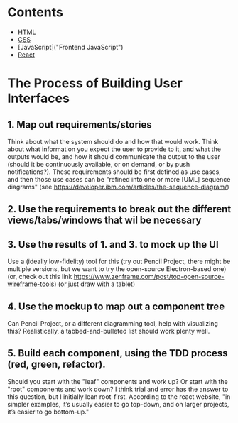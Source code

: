 # Contents

- [HTML](HTML)
- [CSS](CSS)
- [JavaScript]("Frontend JavaScript")
- [React](React)

# The Process of Building User Interfaces

## 1. Map out requirements/stories

Think about what the system should do and how that would work. Think about what information you expect the user to provide to it, and what the outputs would be, and how it should communicate the output to the user (should it be continuously available, or on demand, or by push notifications?). These requirements should be first defined as use cases, and then those use cases can be "refined into one or more [UML] sequence diagrams" (see https://developer.ibm.com/articles/the-sequence-diagram/)

## 2. Use the requirements to break out the different views/tabs/windows that wil be necessary

## 3. Use the results of 1. and 3. to mock up the UI

Use a (ideally low-fidelity) tool for this (try out Pencil Project, there might be multiple versions, but we want to try the open-source Electron-based one) (or, check out this link https://www.zenframe.com/post/top-open-source-wireframe-tools) (or just draw with a tablet)

## 4. Use the mockup to map out a component tree

Can Pencil Project, or a different diagramming tool, help with visualizing this? Realistically, a tabbed-and-bulleted list should work plenty well.

## 5. Build each component, using the TDD process (red, green, refactor).

Should you start with the "leaf" components and work up? Or start with the "root" components and work down? I think trial and error has the answer to this question, but I initially lean root-first. According to the react website, "in simpler examples, it’s usually easier to go top-down, and on larger projects, it’s easier to go bottom-up."
